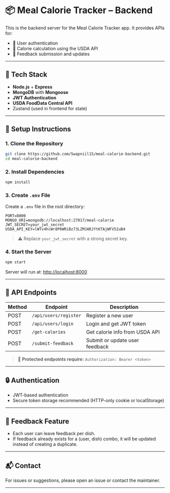 # 📦 Meal Calorie Tracker – Backend

This is the backend server for the Meal Calorie Tracker app. It provides APIs for:

* 🔐 User authentication
* 🍵 Calorie calculation using the USDA API
* 💬 Feedback submission and updates

---

## 💠 Tech Stack

* **Node.js** + **Express**
* **MongoDB** with **Mongoose**
* **JWT Authentication**
* **USDA FoodData Central API**
* Zustand (used in frontend for state)

---

## 📁 Setup Instructions

### 1. Clone the Repository

```bash
git clone https://github.com/Swapniil15/meal-calorie-backend.git
cd meal-calorie-backend
```

### 2. Install Dependencies

```bash
npm install
```

### 3. Create `.env` File

Create a `.env` file in the root directory:

```env
PORT=8000
MONGO_URI=mongodb://localhost:27017/meal-calorie
JWT_SECRET=your_jwt_secret
USDA_API_KEY=lWTv4hcWr8P6WRiBz73LZMJARJYtKTAjWFV52uB4
```

> ⚠️ Replace `your_jwt_secret` with a strong secret key.

### 4. Start the Server

```bash
npm start
```

Server will run at: [http://localhost:8000](http://localhost:8000)

---

## 📌 API Endpoints

| Method | Endpoint              | Description                    |
| ------ | --------------------- | ------------------------------ |
| POST   | `/api/users/register` | Register a new user            |
| POST   | `/api/users/login`    | Login and get JWT token        |
| POST   | `/get-calories`       | Get calorie info from USDA API |
| POST   | `/submit-feedback`    | Submit or update user feedback |

> 🔐 **Protected endpoints require:**
> `Authorization: Bearer <token>`

---

## 🔒 Authentication

* JWT-based authentication
* Secure token storage recommended (HTTP-only cookie or localStorage)

---

## 💬 Feedback Feature

* Each user can leave feedback per dish.
* If feedback already exists for a (user, dish) combo, it will be updated instead of creating a duplicate.

---

## 📬 Contact

For issues or suggestions, please open an issue or contact the maintainer.

---
